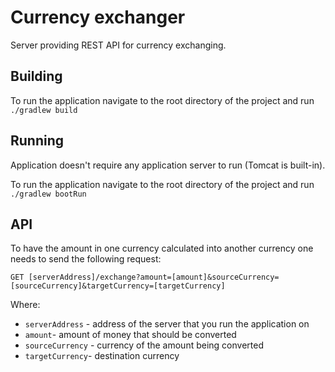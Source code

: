 # Currency exchanger
Server providing REST API for currency exchanging.

## Building
To run the application navigate to the root directory of the project and run `./gradlew build`

## Running
Application doesn't require any application server to run (Tomcat is built-in).

To run the application navigate to the root directory of the project and run `./gradlew bootRun`

## API
To have the amount in one currency calculated into another currency one needs to send the following request:
```
GET [serverAddress]/exchange?amount=[amount]&sourceCurrency=[sourceCurrency]&targetCurrency=[targetCurrency]
```

Where:
- `serverAddress` - address of the server that you run the application on
- `amount`- amount of money that should be converted
- `sourceCurrency` - currency of the amount being converted
- `targetCurrency`- destination currency
